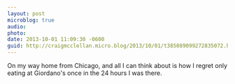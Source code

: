 ```yaml
---
layout: post
microblog: true
audio: 
photo: 
date: 2013-10-01 11:09:30 -0600
guid: http://craigmcclellan.micro.blog/2013/10/01/t385089099272835072.html
---
```

On my way home from Chicago, and all I can think about is how I regret only eating at Giordano's once in the 24 hours I was there.
